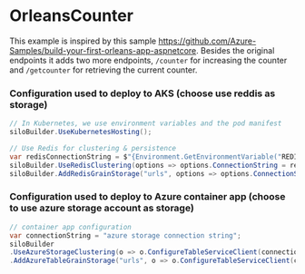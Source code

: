 # OrleansCounter

This example is inspired by this sample https://github.com/Azure-Samples/build-your-first-orleans-app-aspnetcore. 
Besides the original endpoints it adds two more endpoints, `/counter` for increasing the counter and `/getcounter` for retrieving the current counter. 

### Configuration used to deploy to AKS (choose use reddis as storage)
```c#
// In Kubernetes, we use environment variables and the pod manifest
siloBuilder.UseKubernetesHosting();

// Use Redis for clustering & persistence
var redisConnectionString = $"{Environment.GetEnvironmentVariable("REDIS")}:6379";
siloBuilder.UseRedisClustering(options => options.ConnectionString = redisConnectionString);
siloBuilder.AddRedisGrainStorage("urls", options => options.ConnectionString = redisConnectionString);
```

### Configuration used to deploy to Azure container app (choose to use azure storage account as storage)
```c#
// container app configuration
var connectionString = "azure storage connection string";
siloBuilder
.UseAzureStorageClustering(o => o.ConfigureTableServiceClient(connectionString))
.AddAzureTableGrainStorage("urls", o => o.ConfigureTableServiceClient(connectionString));
```